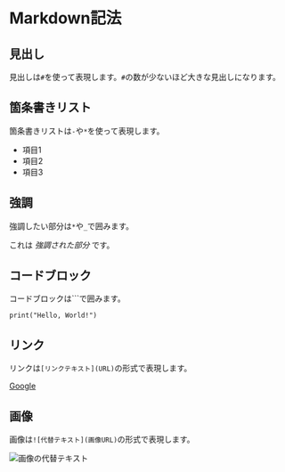 # Markdown記法

## 見出し
見出しは`#`を使って表現します。`#`の数が少ないほど大きな見出しになります。

## 箇条書きリスト
箇条書きリストは`-`や`*`を使って表現します。

- 項目1
- 項目2
- 項目3

## 強調
強調したい部分は`*`や`_`で囲みます。

これは *強調された部分* です。

## コードブロック
コードブロックは```で囲みます。

```
print("Hello, World!")
```

## リンク
リンクは`[リンクテキスト](URL)`の形式で表現します。

[Google](https://www.google.com/)

## 画像
画像は`![代替テキスト](画像URL)`の形式で表現します。

![画像の代替テキスト](https://example.com/image.png)